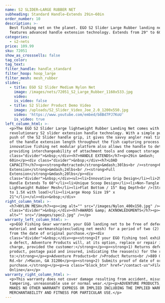 ```yaml
---
name: S2 SLIDER—LARGE RUBBER NET
subheading: Standard Handle—Extends 29in–60in
order_number: 10
description: >-
  Best fishing net on the planet. EGO S2 Slider Large Rubber landing net
  features advanced handle extension technology. Extends from 29" to 60"
categories:
  - s2-nets
price: 109.99
sku: 72051
show_as_crosssells: false
tag_color:
tag_text:
filter_handle: handle_standard
filter_hoop: hoop_large
filter_mesh: mesh_rubber
slides:
  - title: EGO S2 Slider Medium Nylon Net
    image: /images/nets/72051_S2_Large_Rubber_1160x533.jpg
    video:
    is_video: false
  - title: S2 Slider Product Demo Video
    image: /uploads/S2_Slider_Video_Joe_2.0_1200x550.jpg
    video: 'https://www.youtube.com/embed/b8Bd7PJ7KoU'
    is_video: true
left_column_html: >-
  <p>The EGO S2 Slider Large lightweight Rubber Landing Net comes with the
  revolutionary S2 slider extension handle technology. With a simple pull or
  push of the S2 Slider handle grip, it gives the savvy angler real time control
  of the handle extension length throughout the fish capturing process. The
  innovative fishing net modular platform also allows the handle to detach,
  providing interchangeability of attachment tools and compact storage.</p><div
  class="divider">&nbsp;</div><h7>HANDLE EXTENDS</h7><p>29in &mdash;
  60in</p><div class="divider">&nbsp;</div><h7>LOAD
  CAPACITY</h7><p><strong>Retracted</strong>&mdash;30lbs<br /><strong>Partial
  Extension</strong>&mdash;24lbs<br /><strong>Full
  Extension</strong>&mdash;20lbs</p><div
  class="divider">&nbsp;</div><ul><li>Innovative Grip Design</li><li>29" Slider
  Handle Extends To 60"</li><li>Unique Scoop Design</li><li>Non-Tangle
  Lightweight Rubber Mesh</li><li>Flat Bottom / 15" Bag Depth<br />(Stretches up
  to 1.5X with load)</li><li>Large Hoop Size 19" x
  21"</li></ul><div>&nbsp;</div>
right_column_html: >-
  <h7>NYLON MESH</h7><p><img alt="" src="/images/Nylon_400x150.jpg" /></p><div
  class="divider">&nbsp;</div><h7>AWARDS &amp; ACKNOWLEDGMENTS</h7><p><img
  alt="" src="/images/spec2.jpg" /></p>
warranty_left_column_html: >-
  <p>EGO Fishing Gear warrants your EGO landing net to be free of defects in
  material and workmanship(excluding net mesh) for a period of two (2) years
  from the date of original purchase.</p><div
  class="divider">&nbsp;</div><p><strong>If your EGO fishing tool exhibits such
  a defect, Adventure Products will, at its option, replace or repair it without
  charge, provided the customer:</strong></p><p><strong>1) Returns defective
  product, postage paid and insured, indicating the reason(s) for the return
  to:</strong></p><p>Adventure Products<br />Product Returns<br />889 Guy Paine
  Rd.<br />Macon, GA 31206</p><p><strong>2) Submits proof of date of original
  purchase.</strong></p><p><a class="block_btn" href="/contact-us">File Claim
  Online</a></p>
warranty_right_column_html: >-
  <p>This warranty does not cover damage resulting from accident, misuse, abuse,
  tampering, unreasonable use or normal wear.</p><p>ADVENTURE PRODUCTS, INC.
  MAKES NO OTHER WARRANTY EXPRESS OR IMPLIED INCLUDING THE IMPLIED WARRANTIES OF
  MERCHANTABILITY AND FITNESS FOR PARTICULAR USE.</p>
---
```

